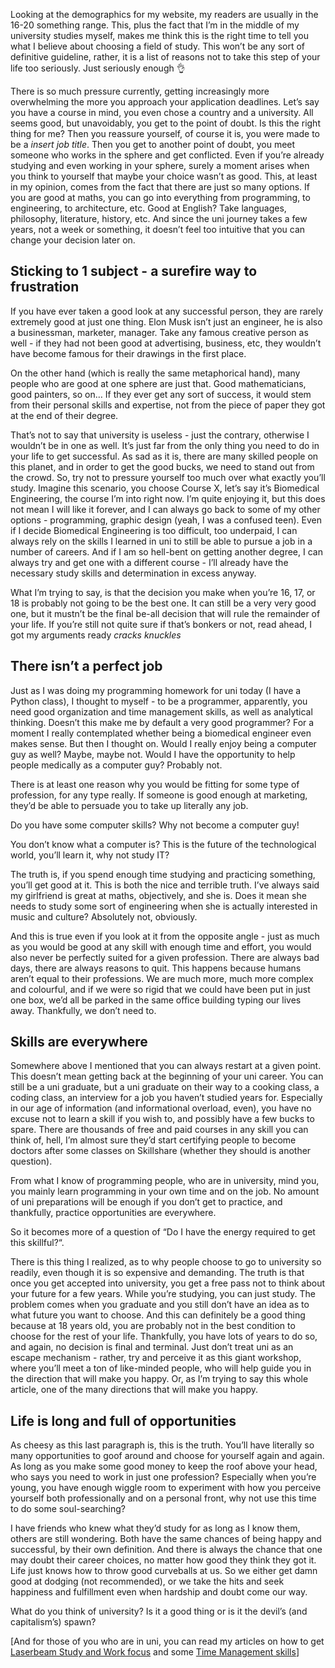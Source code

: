 Looking at the demographics for my website, my readers are usually in the 16-20 something range. This, plus the fact that I’m in the middle of my university studies myself, makes me think this is the right time to tell you what I believe about choosing a field of study. This won’t be any sort of definitive guideline, rather, it is a list of reasons not to take this step of your life too seriously. Just seriously enough 👌

There is so much pressure currently, getting increasingly more overwhelming the more you approach your application deadlines. Let’s say you have a course in mind, you even chose a country and a university. All seems good, but unavoidably, you get to the point of doubt. Is this the right thing for me? Then you reassure yourself, of course it is, you were made to be a *insert job title*. Then you get to another point of doubt, you meet someone who works in the sphere and get conflicted. Even if you’re already studying and even working in your sphere, surely a moment arises when you think to yourself that maybe your choice wasn’t as good. This, at least in my opinion, comes from the fact that there are just so many options. If you are good at maths, you can go into everything from programming, to engineering, to architecture, etc. Good at English? Take languages, philosophy, literature, history, etc. And since the uni journey takes a few years, not a week or something, it doesn’t feel too intuitive that you can change your decision later on. 

## Sticking to 1 subject - a surefire way to frustration
If you have ever taken a good look at any successful person, they are rarely extremely good at just one thing. Elon Musk isn’t just an engineer, he is also a businessman, marketer, manager. Take any famous creative person as well - if they had not been good at advertising, business, etc, they wouldn’t have become famous for their drawings in the first place.

On the other hand (which is really the same metaphorical hand), many people who are good at one sphere are just that. Good mathematicians, good painters, so on… If they ever get any sort of success, it would stem from their personal skills and expertise, not from the piece of paper they got at the end of their degree.

That’s not to say that university is useless - just the contrary, otherwise I wouldn’t be in one as well. It’s just far from the only thing you need to do in your life to get successful. As sad as it is, there are many skilled people on this planet, and in order to get the good bucks, we need to stand out from the crowd. So, try not to pressure yourself too much over what exactly you’ll study. Imagine this scenario, you choose Course X, let’s say it’s Biomedical Engineering, the course I’m into right now. I’m quite enjoying it, but this does not mean I will like it forever, and I can always go back to some of my other options - programming, graphic design (yeah, I was a confused teen). Even if I decide Biomedical Engineering is too difficult, too underpaid, I can always rely on the skills I learned in uni to still be able to pursue a job in a number of careers. And if I am so hell-bent on getting another degree, I can always try and get one with a different course - I’ll already have the necessary study skills and determination in excess anyway. 

What I’m trying to say, is that the decision you make when you’re 16, 17, or 18 is probably not going to be the best one. It can still be a very very good one, but it mustn’t be the final be-all decision that will rule the remainder of your life. If you’re still not quite sure if that’s bonkers or not, read ahead, I got my arguments ready *cracks knuckles*

## There isn’t a perfect job
Just as I was doing my programming homework for uni today (I have a Python class), I thought to myself - to be a programmer, apparently, you need good organization and time management skills, as well as analytical thinking. Doesn’t this make me by default a very good programmer? For a moment I really contemplated whether being a biomedical engineer even makes sense. But then I thought on. Would I really enjoy being a computer guy as well? Maybe, maybe not. Would I have the opportunity to help people medically as a computer guy? Probably not.

There is at least one reason why you would be fitting for some type of profession, for any type really. If someone is good enough at marketing, they’d be able to persuade you to take up literally any job. 

Do you have some computer skills? Why not become a computer guy!

You don’t know what a computer is? This is the future of the technological world, you’ll learn it, why not study IT?

The truth is, if you spend enough time studying and practicing something, you’ll get good at it. This is both the nice and terrible truth. I’ve always said my girlfriend is great at maths, objectively, and she is. Does it mean she needs to study some sort of engineering when she is actually interested in music and culture? Absolutely not, obviously. 

And this is true even if you look at it from the opposite angle - just as much as you would be good at any skill with enough time and effort, you would also never be perfectly suited for a given profession. There are always bad days, there are always reasons to quit. This happens because humans aren’t equal to their professions. We are much more, much more complex and colourful, and if we were so rigid that we could have been put in just one box, we’d all be parked in the same office building typing our lives away. Thankfully, we don’t need to.

## Skills are everywhere
Somewhere above I mentioned that you can always restart at a given point. This doesn’t mean getting back at the beginning of your uni career. You can still be a uni graduate, but a uni graduate on their way to a cooking class, a coding class, an interview for a job you haven’t studied years for. Especially in our age of information (and informational overload, even), you have no excuse not to learn a skill if you wish to, and possibly have a few bucks to spare. There are thousands of free and paid courses in any skill you can think of, hell, I’m almost sure they’d start certifying people to become doctors after some classes on Skillshare (whether they should is another question).

From what I know of programming people, who are in university, mind you, you mainly learn programming in your own time and on the job. No amount of uni preparations will be enough if you don’t get to practice, and thankfully, practice opportunities are everywhere.

So it becomes more of a question of “Do I have the energy required to get this skillful?“.

There is this thing I realized, as to why people choose to go to university so readily, even though it is so expensive and demanding. The truth is that once you get accepted into university, you get a free pass not to think about your future for a few years. While you’re studying, you can just study. The problem comes when you graduate and you still don’t have an idea as to what future you want to choose. And this can definitely be a good thing because at 18 years old, you are probably not in the best condition to choose for the rest of your life. Thankfully, you have lots of years to do so, and again, no decision is final and terminal. Just don’t treat uni as an escape mechanism - rather, try and perceive it as this giant workshop, where you’ll meet a ton of like-minded people, who will help guide you in the direction that will make you happy. Or, as I’m trying to say this whole article, one of the many directions that will make you happy.

## Life is long and full of opportunities
As cheesy as this last paragraph is, this is the truth. You’ll have literally so many opportunities to goof around and choose for yourself again and again. As long as you make some good money to keep the roof above your head, who says you need to work in just one profession? Especially when you’re young, you have enough wiggle room to experiment with how you perceive yourself both professionally and on a personal front, why not use this time to do some soul-searching?

I have friends who knew what they’d study for as long as I know them, others are still wondering. Both have the same chances of being happy and successful, by their own definition. And there is always the chance that one may doubt their career choices, no matter how good they think they got it. Life just knows how to throw good curveballs at us. So we either get damn good at dodging (not recommended), or we take the hits and seek happiness and fulfillment even when hardship and doubt come our way.

What do you think of university? Is it a good thing or is it the devil’s (and capitalism’s) spawn?

[And for those of you who are in uni, you can read my articles on how to get [Laserbeam Study and Work focus](../how-to-achieve-laserbeam-focus) and some [Time Management skills](../how-to-improve-your-time-management-skills)]